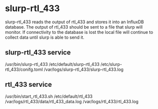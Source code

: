 # slurp-rtl_433
slurp-rtl_433 reads the output of rtl_433 and stores it into an InfluxDB database. The output of rtl_433 should be sent to a file that slurp will monitor. If connectivity to the database is lost the local file will continue to collect data until slurp is able to send it. 


## slurp-rtl_433 service
/usr/bin/slurp-rtl_433
/etc/default/slurp-rtl_433
/etc/slurp-rtl_433/conifg.toml
/var/logs/slurp-rtl_433/slurp-rtl_433.log


## rtl_433 service
/usr/bin/start_rtl_433.sh
/etc/default/rtl_433
/var/logs/rtl_433/data/rtl_433_data.log
/var/logs/rtl_433/rtl_433.log